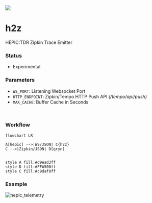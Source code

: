 <img src="https://avatars2.githubusercontent.com/u/27866033?s=200&v=4">

# h2z
HEPIC:TDR Zipkin Trace Emitter

### Status
- Experimental

### Parameters
- `WS_PORT`: Listening Websocket Port
- `HTTP_ENDPOINT`: Zipkin/Tempo HTTP Push API _(/tempo/api/push)_
- `MAX_CACHE`: Buffer Cache in Seconds

<br>

### Workflow
```mermaid
flowchart LR

A[hepic] -->|WS/JSON| C{h2z}
C -->|Zipkin/JSON| D[qryn]


style A fill:#d9ead3ff
style D fill:#FFA500ff
style C fill:#c9daf8ff
```

### Example

![hepic_telemetry](https://github.com/hepictel/h2z/assets/1423657/65e8efa5-2468-475b-95f4-62d3ca196c37)
